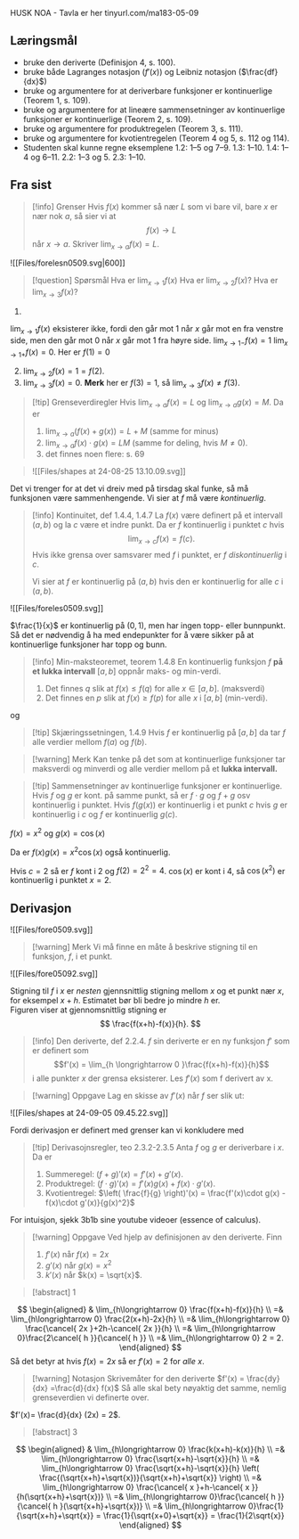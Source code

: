 

HUSK NOA - Tavla er her tinyurl.com/ma183-05-09
## Læringsmål

- bruke den deriverte (Definisjon 4, s. 100).
- bruke både Lagranges notasjon ($f'(x)$) og Leibniz notasjon ($\frac{df}{dx}$) 
- bruke og argumentere for at deriverbare funksjoner er kontinuerlige (Teorem 1, s. 109).
- bruke og argumentere for at lineære sammensetninger av kontinuerlige funksjoner er kontinuerlige (Teorem 2, s. 109).
- bruke og argumentere for produktregelen (Teorem 3, s. 111).
- bruke og argumentere for kvotientregelen (Teorem 4 og 5, s. 112 og 114).
- Studenten skal kunne regne eksemplene 1.2: 1–5 og 7–9. 1.3: 1–10. 1.4: 1–4 og 6–11. 2.2: 1–3 og 5. 2.3: 1–10.


## Fra sist


> [!info] Grenser
>Hvis $f(x)$ kommer så nær $L$ som vi bare vil, bare $x$ er nær nok $a$, så sier vi at 
> $$ f(x) \longrightarrow  L$$
 > når $x\longrightarrow a$. 
 > Skriver $\lim_{x\longrightarrow a}f(x) = L$. 



![[Files/forelesn0509.svg|600]]

 > [!question] Spørsmål 
> Hva er $\lim_{x\longrightarrow 1}f(x)$
> Hva er $\lim_{x\longrightarrow  2}f(x)$?
> Hva er $\lim_{x\longrightarrow  3}f(x)$?

1. 
$\lim_{x\longrightarrow 1}f(x)$ eksisterer ikke, fordi den går mot 1 når $x$ går mot en fra venstre side, men den går mot $0$ når $x$ går mot 1 fra høyre side. 
$\lim_{x\longrightarrow 1-}f(x) = 1$ 
$\lim_{x\longrightarrow 1+}f(x) = 0$.
Her er $f(1) = 0$

2. $\lim_{x\longrightarrow 2}f(x) = 1 = f(2)$.
3. $\lim_{x\longrightarrow 3}f(x)= 0$. **Merk** her er $f(3)= 1$, så $\lim_{x\longrightarrow 3}f(x) \neq f(3)$.

> [!tip] Grenseverdiregler
> Hvis $\lim_{x\longrightarrow a}f(x)= L$ og $\lim_{x\longrightarrow a}g(x) = M$. Da er
> 1. $\lim_{x\longrightarrow a}(f(x)+g(x))=L+M$ (samme for minus)
> 2. $\lim_{x\longrightarrow a}f(x)\cdot g(x) = LM$ (samme for deling, hvis $M\neq 0$).
> 3. det finnes noen flere: s. 69



> ![[Files/shapes at 24-08-25 13.10.09.svg]]


Det vi trenger for at det vi dreiv med på tirsdag skal funke, så må funksjonen være sammenhengende. Vi sier at $f$ må være *kontinuerlig*.

> [!info] Kontinuitet, def 1.4.4, 1.4.7
> La $f(x)$ være definert på et intervall $(a,b)$ og la $c$ være et indre punkt. Da er $f$ kontinuerlig i punktet $c$ hvis
> $$\lim_{x\longrightarrow  c}f(x) = f(c).$$
> Hvis ikke grensa over samsvarer med $f$ i punktet, er $f$ *diskontinuerlig* i $c$. 
>  
>Vi sier at $f$ er kontinuerlig på $(a,b)$ hvis den er kontinuerlig for alle $c$ i $(a,b)$. 

![[Files/foreles0509.svg]]

$\frac{1}{x}$ er kontinuerlig på $(0,1)$, men har ingen topp- eller bunnpunkt. Så det er nødvendig å ha med endepunkter for å være sikker på at kontinuerlige funksjoner har topp og bunn. 

> [!info] Min-maksteoremet, teorem 1.4.8
> En kontinuerlig funksjon $f$ **på et lukka intervall** $[a,b]$ oppnår maks- og min-verdi.
> 1. Det finnes $q$ slik at $f(x)\leq f(q)$  for alle $x\in [a,b]$. (maksverdi)
> 2. Det finnes en $p$ slik at $f(x) \geq f(p)$ for alle $x$ i $[a,b]$ (min-verdi).
>

og

> [!tip] Skjæringssetningen, 1.4.9
> Hvis $f$ er kontinuerlig på $[a,b]$ da tar $f$ alle verdier mellom $f(a)$ og $f(b)$.  


> [!warning] Merk 
> Kan tenke på det som at kontinuerlige funksjoner tar maksverdi og minverdi og alle verdier mellom på et **lukka intervall.** 

> [!tip] Sammensetninger av kontinuerlige funksjoner er kontinuerlige.
> Hvis $f$ og $g$ er kont. på samme punkt, så er $f\cdot g$ og $f +g$ osv kontinuerlig i punktet. 
> Hvis $f(g(x))$ er kontinuerlig i et punkt $c$ hvis $g$ er kontinuerlig i $c$ og $f$ er kontinuerlig $g(c)$.  
>

$f(x) = x^2$ og $g(x) = \cos(x)$

Da er $f(x)g(x) =x^2\cos(x)$ også kontinuerlig. 

Hvis $c = 2$ så er $f$ kont i $2$ og $f(2) = 2^2 = 4$. $\cos(x)$ er kont i $4$, så $\cos(x^2)$ er kontinuerlig i punktet $x = 2$. 


## Derivasjon


![[Files/fore0509.svg]]


> [!warning] Merk 
> Vi må finne en måte å beskrive stigning til en funksjon, $f$, i et punkt. 


![[Files/fore05092.svg]]

Stigning til $f$ i $x$ er *nesten* gjennsnittlig stigning mellom $x$ og et punkt nær $x$, for eksempel $x+h$. Estimatet bør bli bedre jo mindre $h$ er.  
Figuren viser at gjennomsnittlig stigning er
$$
\frac{f(x+h)-f(x)}{h}.
$$

> [!info] Den deriverte, def 2.2.4.
> $f$ sin deriverte er en ny funksjon $f'$ som er definert som
> $$f'(x) = \lim_{h \longrightarrow  0 }\frac{f(x+h)-f(x)}{h}$$
> i alle punkter $x$ der grensa eksisterer. Les $f'(x)$ som f derivert av x. 
> 

> [!warning] Oppgave 
> Lag en skisse av $f'(x)$ når $f$ ser slik ut: 


![[Files/shapes at 24-09-05 09.45.22.svg]]



Fordi derivasjon er definert med grenser kan vi konkludere med 

> [!tip] Derivasojnsregler, teo 2.3.2-2.3.5
> Anta $f$ og $g$ er deriverbare i $x$. Da er
> 1. Summeregel: $(f+g)'(x) = f'(x)+g'(x)$. 
> 2. Produktregel: $(f\cdot g)'(x)=f'(x)g(x)+f(x)\cdot g'(x)$.
> 3. Kvotientregel: $\left( \frac{f}{g} \right)'(x) = \frac{f'(x)\cdot g(x) - f(x)\cdot g'(x)}{g(x)^2}$
>


For intuisjon, sjekk 3b1b sine youtube videoer (essence of calculus).

> [!warning] Oppgave 
> Ved hjelp av definisjonen av den deriverte. Finn
> 1. $f'(x)$ når $f(x) = 2x$
> 2. $g'(x)$ når $g(x) = x^2$
> 3. $k'(x)$ når $k(x) = \sqrt{x}$. 

> [!abstract] 1

$$
\begin{aligned} 
  & \lim_{h\longrightarrow  0} \frac{f(x+h)-f(x)}{h} \\ =& \lim_{h\longrightarrow  0} \frac{2(x+h)-2x}{h} \\ =& \lim_{h\longrightarrow  0} \frac{\cancel{ 2x }+2h-\cancel{ 2x }}{h} \\ =& \lim_{h\longrightarrow  0}\frac{2\cancel{ h }}{\cancel{ h }} \\ =& \lim_{h\longrightarrow  0} 2 = 2. 
\end{aligned} 
$$
Så det betyr at hvis $f(x) = 2x$ så er $f'(x) = 2$ for *alle* $x$. 

> [!warning] Notasjon 
> Skrivemåter for den deriverte
> $f'(x) = \frac{dy}{dx} =\frac{d}{dx} f(x)$
> Så alle skal bety nøyaktig det samme, nemlig grenseverdien vi definerte over. 

$f'(x)= \frac{d}{dx} (2x) = 2$. 
























> [!abstract] 3

$$
\begin{aligned} 
  & \lim_{h\longrightarrow  0} \frac{k(x+h)-k(x)}{h} \\ =& \lim_{h\longrightarrow  0} \frac{\sqrt{x+h}-\sqrt{x}}{h} \\ =& \lim_{h\longrightarrow  0} \frac{\sqrt{x+h}-\sqrt{x}}{h} \left( \frac{(\sqrt{x+h}+\sqrt{x})}{\sqrt{x+h}+\sqrt{x}} \right) \\ =& \lim_{h\longrightarrow  0} \frac{\cancel{ x }+h-\cancel{ x }}{h(\sqrt{x+h}+\sqrt{x})} \\ =& \lim_{h\longrightarrow  0}\frac{\cancel{ h }}{\cancel{ h }(\sqrt{x+h}+\sqrt{x})} \\ =& \lim_{h\longrightarrow  0}\frac{1}{\sqrt{x+h}+\sqrt{x}} = \frac{1}{\sqrt{x+0}+\sqrt{x}} = \frac{1}{2\sqrt{x}}
\end{aligned} 
$$




